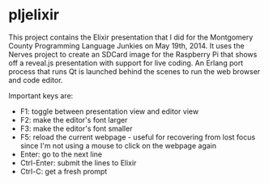 # pljelixir

This project contains the Elixir presentation that I did for the Montgomery
County Programming Language Junkies on May 19th, 2014. It uses the Nerves
project to create an SDCard image for the Raspberry Pi that shows off a
reveal.js presentation with support for live coding. An Erlang port process that
runs Qt is launched behind the scenes to run the web browser and code editor.

Important keys are:

* F1: toggle between presentation view and editor view
* F2: make the editor's font larger
* F3: make the editor's font smaller
* F5: reload the current webpage - useful for recovering from lost focus since
  I'm not using a mouse to click on the webpage again
* Enter: go to the next line
* Ctrl-Enter: submit the lines to Elixir
* Ctrl-C: get a fresh prompt
